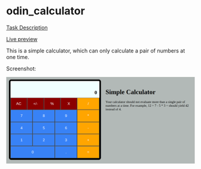 # odin_calculator

[Task Description](https://www.theodinproject.com/lessons/foundations-calculator)

[Live preview](https://maxim55069633.github.io/5.odin_calculator/)

This is a simple calculator, which can only calculate a pair of numbers at one time. 

Screenshot:

![Simple Calculator](./sample.png)